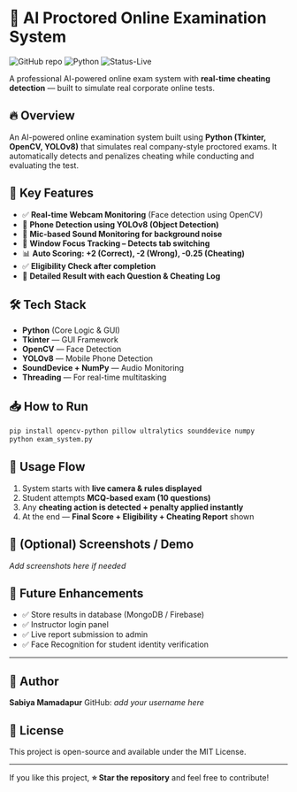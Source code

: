 # 🎯 AI Proctored Online Examination System

![GitHub repo](https://img.shields.io/badge/AI%20Proctoring-Active-blue)  ![Python](https://img.shields.io/badge/Python-3.8%2B-green)  ![Status-Live](https://img.shields.io/badge/Status-Ready%20to%20Use-success)

A professional AI-powered online exam system with **real-time cheating detection** — built to simulate real corporate online tests.

## 🔥 Overview

An AI-powered online examination system built using **Python (Tkinter, OpenCV, YOLOv8)** that simulates real company-style proctored exams. It automatically detects and penalizes cheating while conducting and evaluating the test.

## 🚀 Key Features

* ✅ **Real-time Webcam Monitoring** (Face detection using OpenCV)
* 📵 **Phone Detection using YOLOv8 (Object Detection)**
* 🎤 **Mic-based Sound Monitoring for background noise**
* 🔄 **Window Focus Tracking – Detects tab switching**
* 📊 **Auto Scoring: +2 (Correct), -2 (Wrong), -0.25 (Cheating)**
* ✅ **Eligibility Check after completion**
* 📄 **Detailed Result with each Question & Cheating Log**

## 🛠️ Tech Stack

* **Python** (Core Logic & GUI)
* **Tkinter** — GUI Framework
* **OpenCV** — Face Detection
* **YOLOv8** — Mobile Phone Detection
* **SoundDevice + NumPy** — Audio Monitoring
* **Threading** — For real-time multitasking

## 📥 How to Run

```bash
pip install opencv-python pillow ultralytics sounddevice numpy
python exam_system.py
```

## 📌 Usage Flow

1. System starts with **live camera & rules displayed**
2. Student attempts **MCQ-based exam (10 questions)**
3. Any **cheating action is detected + penalty applied instantly**
4. At the end — **Final Score + Eligibility + Cheating Report** shown

## 📸 (Optional) Screenshots / Demo

*Add screenshots here if needed*

## 🔮 Future Enhancements

* ✅ Store results in database (MongoDB / Firebase)
* ✅ Instructor login panel
* ✅ Live report submission to admin
* ✅ Face Recognition for student identity verification

---

## 👤 Author

**Sabiya Mamadapur**
GitHub: *add your username here*

## 📜 License

This project is open-source and available under the MIT License.

---

If you like this project, **⭐ Star the repository** and feel free to contribute!
